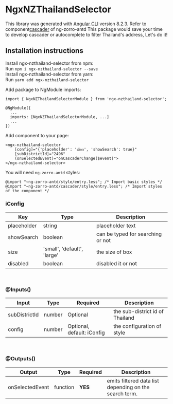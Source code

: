 # NgxNZThailandSelector

This library was generated with [Angular CLI](https://github.com/angular/angular-cli) version 8.2.3.
Refer to component<a href="https://ng.ant.design/components/cascader/en" target="_blank">cascader</a> of ng-zorro-antd
This package would save your time to develop cascader or autocomplete to filter Thailand's address, Let's do it!

## Installation instructions

Install ngx-nzthailand-selector from npm: <br>
Run `npm i ngx-nzthailand-selector --save`
<br>
Install ngx-nzthailand-selector from yarn: <br>
Run `yarn add ngx-nzthailand-selector`


Add package to NgModule imports:

```
import { NgxNZThailandSelectorModule } from 'ngx-nzthailand-selector';

@NgModule({
  ...
  imports: [NgxNZThailandSelectorModule, ...]
  ...
})
```

Add component to your page:

```
<ngx-nzthailand-selector 
	[config]="{'placeholder': 'เลือก', 'showSearch': true}" 
	[subDistrictId]="2496" 
	(onSelectedEvent)="onCascaderChange($event)">
</ngx-nzthailand-selector>
```


You will need `ng-zorro-antd` styles:

```
@import "~ng-zorro-antd/style/entry.less"; /* Import basic styles */
@import "~ng-zorro-antd/cascader/style/entry.less"; /* Import styles of the component */
```

### iConfig 
| Key            | Type                        | Description                          |
| ---------------| --------------------------- | ------------------------------------ |
| placeholder 	 | string  					   | placeholder text 			          |
| showSearch 	 | boolean 					   | can be typed for searching or not    |
| size 	 		 | 'small', 'default', 'large' | the size of box 					  |
| disabled 	 	 | boolean  				   | disabled it or not 				  |

<br>

### @Inputs()

| Input            | Type    | Required                   | Description                      |
| ---------------- | ------- | -------------------------- | -------------------------------- |
| subDistrictId    | number  | Optional                   | the sub-district id of Thailand  |
| config	       | number  | Optional, default: iConfig | the configuration of style 	     |

<br>

### @Outputs()

| Output           | Type     | Required | Description                                            |
| ---------------- | -------- | -------- | ------------------------------------------------------ |
| onSelectedEvent  | function | **YES**  | emits filtered data list depending on the search term. |


